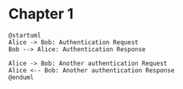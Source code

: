 # Chapter 1

```plantuml,format=png
@startuml
Alice -> Bob: Authentication Request
Bob --> Alice: Authentication Response

Alice -> Bob: Another authentication Request
Alice <-- Bob: Another authentication Response
@enduml
```